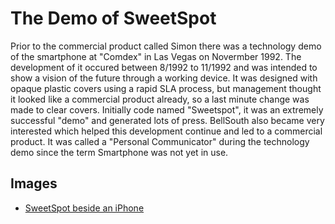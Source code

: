 # The Demo of SweetSpot
Prior to the commercial product called Simon there was a technology demo of the smartphone at "Comdex" in Las Vegas on Novermber 1992. The development of it occured between 8/1992 to 11/1992 and was intended to show a vision of the future through a working device. It was designed with opaque plastic covers using a rapid SLA process, but management thought it looked like a commercial product already, so a last minute change was made to clear covers. Initially code named "Sweetspot", it was an extremely successful "demo" and generated lots of press. BellSouth also became very interested which helped this development continue and led to a commercial product. It was called a "Personal Communicator" during the technology demo since the term Smartphone was not yet in use.

## Images
* [SweetSpot beside an iPhone](./SweetSpotAndiPhone5.JPG)
